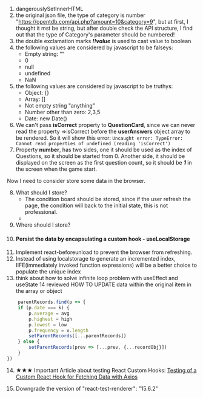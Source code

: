 1. dangerouslySetInnerHTML
2. the original json file, the type of category is number "https://opentdb.com/api.php?amount=10&category=9", but at
   first, I thought it mst be string, but after double check the API structure, I find out that the type of Category's
   parameter should be numbered!
3. the double exclamation marks ***!!value***  is used to cast value to boolean
4. the following values are considered by javascript to be falseys:
    - Empty string: ""
    - 0
    - null
    - undefined
    - NaN
5. the following values are considered by javascript to be truthys:
    - Object: {}
    - Array: []
    - Not empty string "anything"
    - Number other than zero: 2,3,5
    - Date: new Date()
6. We can't pass **isCorrect** property to **QuestionCard**, since we can never read the property =>isCorrect before
   the **userAnswers** object array to be rendered. So it will show this
   error: ```Uncaught error: TypeError: Cannot read properties of undefined (reading 'isCorrect')```
7. Property **number**, has two sides, one it should be used as the index of Questions, so it should be started from 0.
   Another side, it should be displayed on the screen as the first question count, so it should be ***1*** in the screen
   when the game start.

Now I need to consider store some data in the browser.

8. What should I store?
    - The condition board should be stored, since if the user refresh the page, the condition will back to the initial
      state, this is not professional.
    -
9. Where should I store?
10. #### Persist the data by encapsulating a custom hook - **useLocalStorage**
11. Implement react-beforeunload to prevent the browser from refreshing.
12. Instead of using localstorage to generate an incremented index, IIFE(immediately invoked function expressions) will
    be a better choice to populate the unique index
13. think about how to solve infinite loop problem with useEffect and useState 14 reviewed HOW TO UPDATE data within the
    original item in the array or object

```typescript
    parentRecords.find(p => {
	if (p.date === k) {
		p.average = avg
		p.highest = high
		p.lowest = low
		p.frequency = v.length
		setParentRecords([...parentRecords])
	} else {
		setParentRecords(prev => [...prev, {...recordObj}])
	}
})
```

14. ★★★ Important Article about testing React Custom Hooks: [Testing of a Custom React Hook for Fetching Data with Axios
    ](https://doppelmutzi.github.io/testing-custom-react-hooks/)

15. Downgrade the version of "react-test-renderer": "15.6.2"

    
